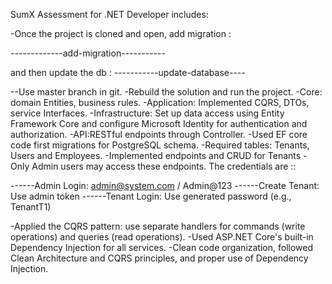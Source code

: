 SumX Assessment for .NET Developer includes: 


-Once the project is cloned and open, add migration :

-------------add-migration-----------

and then update the db : 
-----------update-database----

--Use master branch in git.
-Rebuild the solution and run the project. 
-Core: domain Entities, business rules.
-Application: Implemented CQRS, DTOs, service Interfaces.
-Infrastructure: Set up data access using Entity Framework Core and configure
    Microsoft Identity for authentication and authorization.
-API:RESTful endpoints through Controller.
-Used EF core code first migrations for PostgreSQL schema.
-Required tables: Tenants, Users and Employees.
-Implemented endpoints and CRUD for Tenants
-Only Admin users may access these endpoints. The credentials are :: 

------Admin Login: admin@system.com / Admin@123
------Create Tenant: Use admin token
------Tenant Login: Use generated password (e.g., TenantT1)

-Applied the CQRS pattern: use separate handlers for commands (write operations)
and queries (read operations).
-Used ASP.NET Core's built-in Dependency Injection for all services.
-Clean code organization, followed Clean Architecture and CQRS principles, and proper use of Dependency Injection.

